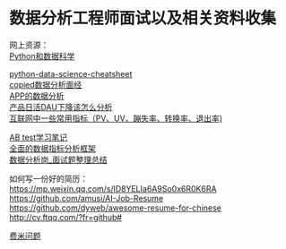 # 数据分析工程师面试以及相关资料收集

网上资源：  
[Python和数据科学 ](https://bookdata.readthedocs.io/en/latest/index.html)

[python-data-science-cheatsheet](https://github.com/jaystone776/python-data-science-cheatsheet)  
[copied数据分析面经](https://www.nowcoder.com/discuss/351826?type=all&order=time&pos=&page=1)  
[APP的数据分析](https://blog.csdn.net/qq_35495339/article/details/96203751)  
[产品日活DAU下降该怎么分析](http://www.woshipm.com/data-analysis/2467030.html)  
[互联网中一些常用指标（PV、UV、蹦失率、转换率、退出率)](https://blog.csdn.net/hy_coming/article/details/90382287)

[AB test学习笔记](https://www.cnblogs.com/zichun-zeng/p/9042779.html)  
[全面的数据指标分析框架](https://www.yunyingpai.com/data/446818.html)  
[数据分析岗_面试题整理总结](https://www.jianshu.com/p/51c205d7b07b ) 

如何写一份好的简历：  
https://mp.weixin.qq.com/s/lD8YELIa6A9So0x6R0K6RA  
https://github.com/amusi/AI-Job-Resume  
https://github.com/dyweb/awesome-resume-for-chinese  
http://cv.ftqq.com/?fr=github#  

[费米问题](https://mp.weixin.qq.com/s/gEHs2MWgBFn70StSmJD2tQ)